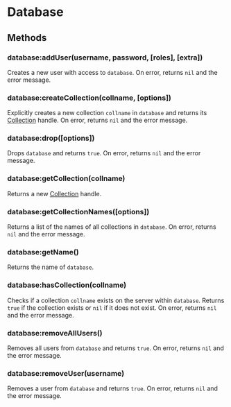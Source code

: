 Database
========

Methods
-------

### database:addUser(username, password, [roles], [extra])
Creates a new user with access to `database`. On error, returns `nil` and the error message.

### database:createCollection(collname, [options])
Explicitly creates a new collection `collname` in `database` and returns its [Collection] handle.
On error, returns `nil` and the error message.

### database:drop([options])
Drops `database` and returns `true`. On error, returns `nil` and the error message.

### database:getCollection(collname)
Returns a new [Collection] handle.

### database:getCollectionNames([options])
Returns a list of the names of all collections in `database`. On error, returns `nil` and the error
message.

### database:getName()
Returns the name of `database`.

### database:hasCollection(collname)
Checks if a collection `collname` exists on the server within `database`. Returns `true` if the
collection exists or `nil` if it does not exist. On error, returns `nil` and the error message.

### database:removeAllUsers()
Removes all users from `database` and returns `true`. On error, returns `nil` and the error message.

### database:removeUser(username)
Removes a user from `database` and returns `true`. On error, returns `nil` and the error message.


[Collection]: collection.md
